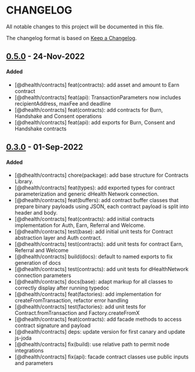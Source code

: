 # CHANGELOG
All notable changes to this project will be documented in this file.

The changelog format is based on [Keep a Changelog](https://keepachangelog.com/en/1.0.0/).

## [0.5.0][0.5.0] - 24-Nov-2022

#### Added

- [@dhealth/contracts] feat(contracts): add asset and amount to Earn contract
- [@dhealth/contracts] feat(api): TransactionParameters now includes recipientAddress, maxFee and deadline
- [@dhealth/contracts] feat(contracts): add contracts for Burn, Handshake and Consent operations
- [@dhealth/contracts] feat(api): add exports for Burn, Consent and Handshake contracts

## [0.3.0][0.3.0] - 01-Sep-2022

#### Added

- [@dhealth/contracts] chore(package): add base structure for Contracts Library.
- [@dhealth/contracts] feat(types): add exported types for contract parameterization and generic dHealth Network connection.
- [@dhealth/contracts] feat(buffers): add contract buffer classes that prepare binary payloads using JSON, each contract payload is split into header and body.
- [@dhealth/contracts] feat(contracts): add initial contracts implementation for Auth, Earn, Referral and Welcome.
- [@dhealth/contracts] test(base): add initial unit tests for Contract abstraction layer and Auth contract.
- [@dhealth/contracts] test(contracts): add unit tests for contract Earn, Referral and Welcome
- [@dhealth/contracts] build(docs): default to named exports to fix generation of docs
- [@dhealth/contracts] test(contracts): add unit tests for dHealthNetwork connection parameters
- [@dhealth/contracts] docs(base): adapt markup for all classes to correctly display after running typedoc
- [@dhealth/contracts] feat(factories): add implementation for createFromTransaction, refactor error handling
- [@dhealth/contracts] test(factories): add unit tests for Contract.fromTransaction and Factory.createFromX
- [@dhealth/contracts] feat(contracts): add facade methods to access contract signature and payload
- [@dhealth/contracts] deps: update version for first canary and update js-joda
- [@dhealth/contracts] fix(build): use relative path to permit node integrations
- [@dhealth/contracts] fix(api): facade contract classes use public inputs and parameters


[0.5.0]: https://github.com/dhealthproject/dapps-framework/compare/v0.4.0..v0.5.0
[0.3.0]: https://github.com/dhealthproject/dapps-framework/compare/v0.2.0..v0.3.0
